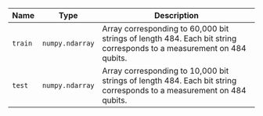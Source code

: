 |Name|Type|Description|
|-|-|-|
|`train`|`numpy.ndarray`|Array corresponding to 60,000 bit strings of length 484. Each bit string corresponds to a measurement on 484 qubits.|
|`test`|`numpy.ndarray`|Array corresponding to 10,000 bit strings of length 484. Each bit string corresponds to a measurement on 484 qubits.|